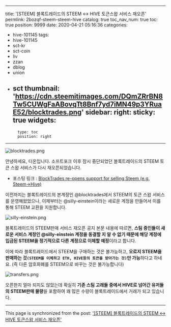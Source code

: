 
---
title: '[STEEM] 블록트레이드의 STEEM ↔ HIVE 토큰스왑 서비스 재오픈'
permlink: 2bozqf-steem-steem-hive
catalog: true
toc_nav_num: true
toc: true
position: 9999
date: 2020-04-21 05:16:36
categories:
- hive-101145
tags:
- hive-101145
- sct-kr
- sct-coin
- liv
- zzan
- dblog
- union
- sct
thumbnail: 'https://cdn.steemitimages.com/DQmZRrBN8Tw5CUWgFaABovqTt8Bnf7yd7iMN49p3YRuaE52/blocktrades.png'
sidebar:
    right:
        sticky: true
widgets:
    -
        type: toc
        position: right
---


![blocktrades.png](https://cdn.steemitimages.com/DQmZRrBN8Tw5CUWgFaABovqTt8Bnf7yd7iMN49p3YRuaE52/blocktrades.png)


안녕하세요, 디온입니다. 소프트포크 이후 잠시 중단되었던 블록트레이드의 STEEM 토큰 스왑 서비스가 다시 재오픈되었습니다.

- 포스팅 링크 : [BlockTrades re-opens support for selling Steem (e.g. Steem→Hive)](https://peakd.com/blocktrades/@blocktrades/blocktrades-re-opens-support-for-selling-steem-e-g-steem-hive)

 이전까지는 블록트레이드의 본계정인 @blocktrades에서 STEEM의 토큰 스왑 서비스를 운영해왔었으나, 이제부터는 @silly-einstein이라는 새로운 계정을 만들어서 이를 통해 STEEM 교환을 지원합니다.

![silly-einstein.png](https://cdn.steemitimages.com/DQmPkqWi9twz9aR5rsFqGoXPsHM3vHXNnwCi9TYZnGcHxap/silly-einstein.png)

블록트레이드의 STEEM판매 서비스 재오픈 공지 본문 내용에 따르면, **스팀 증인들이 새로운 서비스 계정인 @silly-einstein 계정을 동결할 지 알 수 없기 때문에 해당 계정에 입금된 STEEM을 정기적으로 다른 계정으로 이체할 예정**이라고 합니다. 

이에 따라 블록트레이드에서 STEEM을 구매하는 것은 불가능하고, **오로지 STEEM을 판매하는 것`(STEEM을 이체하고 ETH, HIVE등의 토큰을 받아가는 것)`만 가능**하다고 하네요. (즉 다른 암호화폐를 STEEM으로 바꾸는 것은 불가능합니다)

![transfers.png](https://cdn.steemitimages.com/DQmRheaAdkxC9XRLTit9XD822vj1Fk1aegVH58kNacBzbfs/transfers.png)

오픈한지 얼마 되지도 않았는데 확실히 **기존 스팀 고래들 중에서 HIVE로 넘어간 유저들의 STEEM판매 물량**을 포함하여 꽤 많은 수량이 블록트레이드에서 거래가 되고 있습니다.

- - -

This page is synchronized from the post: ['[STEEM] 블록트레이드의 STEEM ↔ HIVE 토큰스왑 서비스 재오픈'](https://steemit.com/@donekim/2bozqf-steem-steem-hive)
